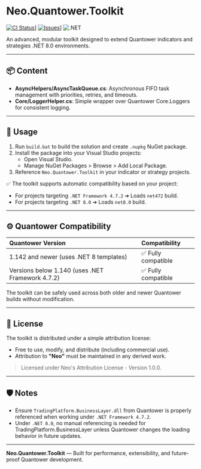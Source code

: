 # Neo.Quantower.Toolkit

[![CI Status](https://github.com/NeoNix-Lab/NeoQuantowerTools/actions/workflows/ci.yml/badge.svg)](https://github.com/NeoQuantowerTools/actions/workflows/ci.yml)]
[![Issues](https://img.shields.io/github/issues/NeoNix-Lab/NeoQuantowerTools.svg?style=flat-square)](https://github.com/NeoNix-Lab/NeoQuantowerTools/issues)]
![.NET](https://img.shields.io/badge/.NET-8.0-blue?style=flat-square)
 
An advanced, modular toolkit designed to extend Quantower indicators and strategies .NET 8.0 environments.

---

## 📦 Content

- **AsyncHelpers/AsyncTaskQueue.cs**: Asynchronous FIFO task management with priorities, retries, and timeouts.
- **Core/LoggerHelper.cs**: Simple wrapper over Quantower Core.Loggers for consistent logging.
---

## 🚀 Usage

1. Run `build.bat` to build the solution and create `.nupkg` NuGet package.
2. Install the package into your Visual Studio projects:
   - Open Visual Studio.
   - Manage NuGet Packages > Browse > Add Local Package.
3. Reference `Neo.Quantower.Toolkit` in your indicator or strategy projects.

✅ The toolkit supports automatic compatibility based on your project:
- For projects targeting `.NET Framework 4.7.2` ➔ Loads `net472` build.
- For projects targeting `.NET 8.0` ➔ Loads `net8.0` build.

---

## ⚙️ Quantower Compatibility

| Quantower Version | Compatibility |
|:------------------|:---------------|
| 1.142 and newer (uses .NET 8 templates) | ✅ Fully compatible |
| Versions below 1.140 (uses .NET Framework 4.7.2) | ✅ Fully compatible |

The toolkit can be safely used across both older and newer Quantower builds without modification.

---

## 📜 License

The toolkit is distributed under a simple attribution license:

- Free to use, modify, and distribute (including commercial use).
- Attribution to **"Neo"** must be maintained in any derived work.

> Licensed under Neo's Attribution License - Version 1.0.0.

---

## 🛡️ Notes

- Ensure `TradingPlatform.BusinessLayer.dll` from Quantower is properly referenced when working under `.NET Framework 4.7.2`.
- Under `.NET 8.0`, no manual referencing is needed for TradingPlatform.BusinessLayer unless Quantower changes the loading behavior in future updates.

---

**Neo.Quantower.Toolkit** — Built for performance, extensibility, and future-proof Quantower development.
